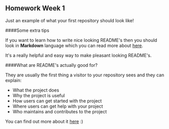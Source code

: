 ## Homework Week 1

Just an example of what your first repository should look like!

####Some extra tips

If you want to learn how to write nice looking README's then you should look in **Markdown** language which you can read more about [here](https://guides.github.com/features/mastering-markdown/).

It's a really helpful and easy way to make pleasant looking README's. 

####What are README's actually good for?

They are usually the first thing a visitor to your repository sees and they can explain:

- What the project does
- Why the project is useful
- How users can get started with the project
- Where users can get help with your project
- Who maintains and contributes to the project

You can find out more about it [here](https://help.github.com/articles/about-readmes/) :)
